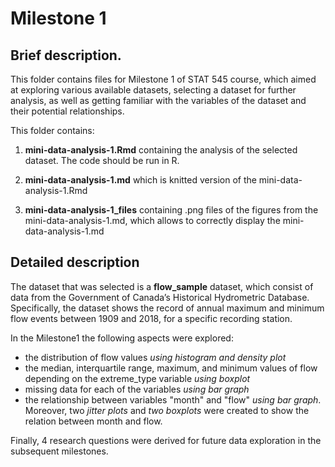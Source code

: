 # Milestone 1

## Brief description.

This folder contains files for Milestone 1 of STAT 545 course, which aimed at exploring various available datasets, selecting a dataset for further analysis, as well as getting familiar with the variables of the dataset and their potential relationships.

This folder contains:
1. **mini-data-analysis-1.Rmd** containing the analysis of the selected dataset. The code should be run in R.

2. **mini-data-analysis-1.md** which is knitted version of the mini-data-analysis-1.Rmd

3. **mini-data-analysis-1_files** containing .png files of the figures from the mini-data-analysis-1.md, which allows to correctly display the mini-data-analysis-1.md


## Detailed description

The dataset that was selected is a **flow_sample** dataset, which consist of data from the Government of Canada’s Historical Hydrometric Database. Specifically, the dataset shows the record of annual maximum and minimum flow events between 1909 and 2018, for a specific recording station.


In the Milestone1 the following aspects were explored:

* the distribution of flow values *using histogram and density plot*
* the median, interquartile range, maximum, and minimum values of flow depending on the extreme_type variable *using boxplot*
* missing data for each of the variables *using bar graph*
* the relationship between variables "month" and "flow" *using bar graph*. Moreover, two *jitter plots* and *two boxplots* were created to show the relation between month and flow.

Finally, 4 research questions were derived for future data exploration in the subsequent milestones.


